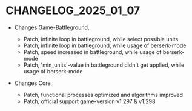 ﻿# CHANGELOG_2025_01_07

+ Changes Game-Battleground,
  - Patch, infinite loop in battleground, while select possible units
  - Patch, infinite loop in battleground, while usage of berserk-mode
  - Patch, speed increased in battleground, while usage of berserk-mode
  - Patch, 'min_units'-value in battleground didn't get applied, while usage of berserk-mode

+ Changes Core,
  - Patch, functional processes optimized and algorithms improved
  - Patch, official support game-version v1.297 & v1.298